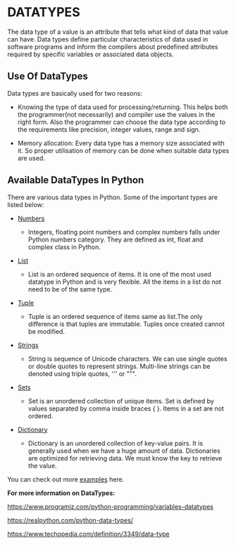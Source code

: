 # DATATYPES

The data type of a value is an attribute that tells what kind of data that value can have. Data types define particular characteristics of data used in software programs and inform the compilers about predefined attributes required by specific variables or associated data objects.

## Use Of DataTypes

Data types are basically used for two reasons:

* Knowing the type of data used for processing/returning. This helps both the programmer(not necessarily) and compiler use the values in the right form. Also the programmer can choose the data type according to the requirements like precision, integer values, range and sign.

* Memory allocation: Every data type has a memory size associated with it. So proper utilisation of memory can be done when suitable data types are used.

## Available DataTypes In Python

There are various data types in Python. Some of the important types are listed below:
* [Numbers](./numbers.md)
	* Integers, floating point numbers and complex numbers falls under Python numbers category. They are defined as int, float and complex class in Python.

* [List](./list.md)
	* List is an ordered sequence of items. It is one of the most used datatype in Python and is very flexible. All the items in a list do not need to be of the same type.

* [Tuple](./tuples.md)
	* Tuple is an ordered sequence of items same as list.The only difference is that tuples are immutable. Tuples once created cannot be modified.

* [Strings](./string.md)
	* String is sequence of Unicode characters. We can use single quotes or double quotes to represent strings. Multi-line strings can be denoted using triple quotes, ''' or """.

* [Sets](./sets.md)
	* Set is an unordered collection of unique items. Set is defined by values separated by comma inside braces { }. Items in a set are not ordered.

* [Dictionary](./dict.md)
	* Dictionary is an unordered collection of key-value pairs. It is generally used when we have a huge amount of data. Dictionaries are optimized for retrieving data. We must know the key to retrieve the value.

You can check out more [examples](./examples) here.

**For more information on DataTypes:**

https://www.programiz.com/python-programming/variables-datatypes

https://realpython.com/python-data-types/

https://www.techopedia.com/definition/3349/data-type